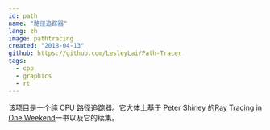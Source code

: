 ```yaml
---
id: path
name: "路径追踪器"
lang: zh
image: pathtracing
created: "2018-04-13"
github: https://github.com/LesleyLai/Path-Tracer
tags:
  - cpp
  - graphics
  - rt
---
```


该项目是一个纯 CPU 路径追踪器。它大体上基于 Peter Shirley 的[Ray Tracing in One Weekend](https://raytracing.github.io/books/RayTracingInOneWeekend.html)一书以及它的续集。
